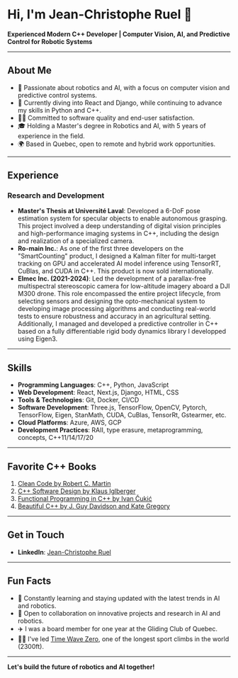 # Hi, I'm Jean-Christophe Ruel 👋

**Experienced Modern C++ Developer | Computer Vision, AI, and Predictive Control for Robotic Systems**

---

## About Me

- 🔭 Passionate about robotics and AI, with a focus on computer vision and predictive control systems.
- 🌱 Currently diving into React and Django, while continuing to advance my skills in Python and C++.
- 👨‍💻 Committed to software quality and end-user satisfaction.
- 🎓 Holding a Master's degree in Robotics and AI, with 5 years of experience in the field.
- 🌍 Based in Quebec, open to remote and hybrid work opportunities.

---

## Experience

### Research and Development

- **Master's Thesis at Université Laval**: Developed a 6-DoF pose estimation system for specular objects to enable autonomous grasping. This project involved a deep understanding of digital vision principles and high-performance imaging systems in C++, including the design and realization of a specialized camera.
- **Ro-main Inc.**: As one of the first three developers on the "SmartCounting" product, I designed a Kalman filter for multi-target tracking on GPU and accelerated AI model inference using TensorRT, CuBlas, and CUDA in C++. This product is now sold internationally.
- **Elmec Inc. (2021-2024)**: Led the development of a parallax-free multispectral stereoscopic camera for low-altitude imagery aboard a DJI M300 drone. This role encompassed the entire project lifecycle, from selecting sensors and designing the opto-mechanical system to developing image processing algorithms and conducting real-world tests to ensure robustness and accuracy in an agricultural setting. Additionally, I managed and developed a predictive controller in C++ based on a fully differentiable rigid body dynamics library I developped using Eigen3.

---

## Skills

- **Programming Languages**: C++, Python, JavaScript
- **Web Development**: React, Next.js, Django, HTML, CSS
- **Tools & Technologies**: Git, Docker, CI/CD 
- **Software Development**: Three.js, TensorFlow, OpenCV, Pytorch, TensorFlow, Eigen, StanMath, CUDA, CuBlas, TensorRt, Gstearmer, etc.
- **Cloud Platforms**: Azure, AWS, GCP
- **Development Practices**: RAII, type erasure, metaprogramming, concepts, C++11/14/17/20

---

## Favorite C++ Books

1. [Clean Code by Robert C. Martin](https://www.oreilly.com/library/view/clean-code-a/9780136083238/)
2. [C++ Software Design by Klaus Iglberger](https://www.oreilly.com/library/view/c-software-design/9781098113155/)
3. [Functional Programming in C++ by Ivan Čukić](https://www.oreilly.com/library/view/functional-programming-in/9781617293818/)
4. [Beautiful C++ by J. Guy Davidson and Kate Gregory](https://www.oreilly.com/library/view/beautiful-c-30/9780137647767/)

---

## Get in Touch

- **LinkedIn**: [Jean-Christophe Ruel](https://www.linkedin.com/in/jeanchristopheruel/)

---

## Fun Facts

- 🚀 Constantly learning and staying updated with the latest trends in AI and robotics.
- 🌟 Open to collaboration on innovative projects and research in AI and robotics.
- ✈️ I was a board member for one year at the Gliding Club of Quebec.
- 🧗‍♂️ I've led [Time Wave Zero](https://www.mountainproject.com/route/106087605/time-wave-zero), one of the longest sport climbs in the world (2300ft).

---

**Let's build the future of robotics and AI together!**
